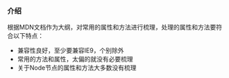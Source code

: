 ### 介绍

根据MDN文档作为大纲，对常用的属性和方法进行梳理，处理的属性和方法要符合以下特点：

- 兼容性良好，至少要兼容IE9，个别除外
- 常用的方法和属性，太偏的就没有必要梳理
- 关于Node节点的属性和方法大多数没有梳理